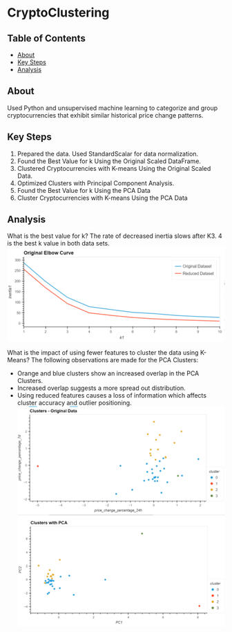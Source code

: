 # CryptoClustering


## Table of Contents
- [About](#about)
- [Key Steps](#key-steps)
- [Analysis](#analysis)


## About
Used Python and unsupervised machine learning to categorize and group cryptocurrencies that exhibit similar historical price change patterns.

## Key Steps
1. Prepared the data. Used StandardScalar for data normalization.
2. Found the Best Value for k Using the Original Scaled DataFrame.
3. Clustered Cryptocurrencies with K-means Using the Original Scaled Data.
4. Optimized Clusters with Principal Component Analysis.
5. Found the Best Value for k Using the PCA Data
6. Cluster Cryptocurrencies with K-means Using the PCA Data

## Analysis
What is the best value for k?
The rate of decreased inertia slows after K3. 4 is the best k value in both data sets.
![Composite Elbow Curve](images/ElbowO.png)


What is the impact of using fewer features to cluster the data using K-Means?
The following observations are made for the PCA Clusters:
- Orange and blue clusters show an increased overlap in the PCA Clusters.
- Increased overlap suggests a more spread out distribution.
- Using reduced features causes a loss of information which affects cluster accuracy and outlier positioning.
![Scatter Plots](images/ClustersOD.png)
![Scatter Plots](images/ClustersPCA.png)
